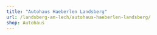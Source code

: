```yaml
---
title: "Autohaus Haeberlen Landsberg"
url: /landsberg-am-lech/autohaus-haeberlen-landsberg/
shop: Autohaus
---
```

